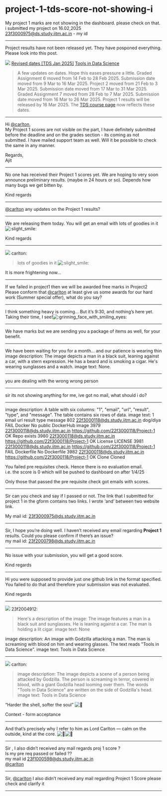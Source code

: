 # project-1-tds-score-not-showing-i

My project 1 marks are not showing in the dashboard. please check on that. i submitted my project on 16.02,2025  
23f3000975@ds.study.iitm.ac.in - my id

---

Project results have not been released yet. They have posponed everything.  
Please look into this post.

![](https://dub1.discourse-cdn.com/flex013/user_avatar/discourse.onlinedegree.iitm.ac.in/s.anand/48/15264_2.png)
[Revised dates [TDS Jan 2025]](https://discourse.onlinedegree.iitm.ac.in/t/revised-dates-tds-jan-2025/168506) [Tools in Data Science](/c/courses/tds-kb/34)

> A few updates on dates. Hope this eases pressure a little.
> Graded Assignment 6 moved from 14 Feb to 28 Feb 2025. Submission date moved from 9 Mar to 16 Mar 2025.
> Project 2 moved from 21 Feb to 3 Mar 2025. Submission date moved from 17 Mar to 31 Mar 2025.
> Graded Assignment 7 moved from 28 Feb to 7 Mar 2025. Submission date moved from 16 Mar to 26 Mar 2025.
> Project 1 results will be released by 16 Mar 2025.
> The [TDS course page](https://tds.s-anand.net/) now reflects these dates.

---

Hi [@carlton](/u/carlton),  
My Project 1 scores are not visible on the part, I have definitely submitted before the deadline and on the grades section - its coming as not submitted. I have mailed support team as well. Will it be possible to check the same in any manner.

Regards,  
Ajit

---

No one has received their Project 1 scores yet. We are hoping to very soon announce preliminary results. (maybe in 24 hours or so). Depends how many bugs we get bitten by.

Kind regards

---

[@carlton](/u/carlton) any updates on the Project 1 results?

---

We are releasing them today. You will get an email with lots of goodies in it ![:slight_smile:](https://emoji.discourse-cdn.com/google/slight_smile.png?v=14 ":slight_smile:")

Kind regards

---

![](https://dub1.discourse-cdn.com/flex013/user_avatar/discourse.onlinedegree.iitm.ac.in/carlton/48/56317_2.png) carlton:

> lots of goodies in it ![:slight_smile:](https://emoji.discourse-cdn.com/google/slight_smile.png?v=14 ":slight_smile:")

It is more frightening now…

---

If we failed in project1 then we will be awarded free marks in Project2 Please conform that [@carlton](/u/carlton) at least give us some awards for our hard work (Summer special offer), what do you say?

---

I think something heavy is coming… But it’s 9:30, and nothing’s here yet. Taking their time, I see!![:grinning_face_with_smiling_eyes:](https://emoji.discourse-cdn.com/google/grinning_face_with_smiling_eyes.png?v=14 ":grinning_face_with_smiling_eyes:")

---

We have marks but we are sending you a package of items as well, for your benefit.

---

We have been waiting for you for a month… and our patience is wearing thin  
image description: The image depicts a man in a black suit, leaning against a car, with a stern expression. He has a beard and is smoking a cigar. He's wearing sunglasses and a watch.
image text: None.

---

you are dealing with the wrong wrong person

---

sir its not showing anything for me, ive got no mail, what should i do?

---

image description: A table with six columns: "1", "email", "url", "result", "type", and "message". The table contains six rows of data.
image text:
1 email url result type message
802 22f3000118@ds.study.iitm.ac.in dog/diya FAIL Docker No public DockerHub image
3979 22f3000118@ds.study.iitm.ac.in https://github.com/22f3000118/Project-1 OK Repo exists
3980 22f3000118@ds.study.iitm.ac.in https://github.com/22f3000118/Project-1 OK License LICENSE
3981 22f3000118@ds.study.iitm.ac.in https://github.com/22f3000118/Project-1 FAIL Dockerfile No Dockerfile
3982 22f3000118@ds.study.iitm.ac.in https://github.com/22f3000118/Project-1 OK Clone Cloned

You failed pre requisites check. Hence there is no evaluation email.  
i.e. the score is 0 which will be pushed to dashboard on after 1/4/25

Only those that passed the pre requisite check got emails with scores.

---

Sir can you check and say if I passed or not. The link that I submitted for project 1 in the gform contains two links. I wrote ‘and’ between two website link.

My mail id: 23f3000975@ds.study.iitm.ac.in

---

Sir, I hope you’re doing well. I haven’t received any email regarding **Project 1** results. Could you please confirm if there’s an issue?  
my mail id: 23f2000798@ds.study.iitm.ac.in

---

No issue with your submission, you will get a good score.

Kind regards

---

Hi you were supposed to provide just one github link in the format specified. You failed to do that and therefore your submission was not evaluated.

Kind regards

---

![](https://dub1.discourse-cdn.com/flex013/user_avatar/discourse.onlinedegree.iitm.ac.in/23f2004912/48/108710_2.png) 23f2004912:

> Here's a description of the image:
> The image features a man in a black suit and sunglasses. He is leaning against a car. The man is holding a lit cigar.
> image text: None

image description: An image with Godzilla attacking a man. The man is screaming with blood on him and wearing glasses. The text reads "Tools in Data Science".
image text: Tools
in Data
Science

---

![](https://dub1.discourse-cdn.com/flex013/user_avatar/discourse.onlinedegree.iitm.ac.in/carlton/48/56317_2.png) carlton:

> image description: The image depicts a scene of a person being attacked by Godzilla. The person is screaming in terror, covered in blood, with a giant Godzilla head looming over them. The words "Tools in Data Science" are written on the side of Godzilla's head.
> image text: Tools in Data Science

“Harder the shell, softer the soul” ![:melting_face:](https://emoji.discourse-cdn.com/google/melting_face.png?v=14 ":melting_face:")

Context - form acceptance

---

And that’s precisely why I refer to him as Lord Carlton — calm on the outside, kind at the core. ![:saluting_face:](https://emoji.discourse-cdn.com/google/saluting_face.png?v=14 ":saluting_face:")![:crown:](https://emoji.discourse-cdn.com/google/crown.png?v=14 ":crown:")

---

Sir , I also didn’t received any mail regards proj 1 score ?  
Is my pre req passed or failed ??  
my mail id 23f1000598@ds.study.iitm.ac.in  
[@carlton](/u/carlton)

---

Sir, [@carlton](/u/carlton) I also didn’t received any mail regarding Project 1 Score please check and clarify it

---

